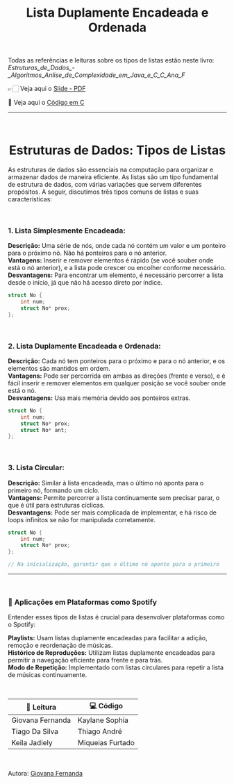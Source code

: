 <div align="center">
<h1>Lista Duplamente Encadeada e Ordenada</h1>
</div>

<br>

Todas as referências e leituras sobre os tipos de listas estão neste livro: *Estruturas_de_Dados_-_Algoritmos_Anlise_de_Complexidade_em_Java_e_C_C_Ana_F*

👉🏻 Veja aqui o [Slide - PDF](https://drive.google.com/file/d/13MPjl0GeVP3AaXBosU6h6-Of49bBiw2t/view?usp=sharing)<br>

👾 Veja aqui o [Código em C](https://github.com/GiovanaMerces/Aprendizagem/blob/main/Lista/Tipo1/maic.c)<br>

---

<br>

<div align="center">
<h1>Estruturas de Dados: Tipos de Listas</h1>
</div>

As estruturas de dados são essenciais na computação para organizar e armazenar dados de maneira eficiente. As listas são um tipo fundamental de estrutura de dados, com várias variações que servem diferentes propósitos. A seguir, discutimos três tipos comuns de listas e suas características:

<br>

### 1. **Lista Simplesmente Encadeada:**<br>
**Descrição:** Uma série de nós, onde cada nó contém um valor e um ponteiro para o próximo nó. Não há ponteiros para o nó anterior.<br>
**Vantagens:** Inserir e remover elementos é rápido (se você souber onde está o nó anterior), e a lista pode crescer ou encolher conforme necessário.<br>
**Desvantagens:** Para encontrar um elemento, é necessário percorrer a lista desde o início, já que não há acesso direto por índice.<br>

~~~ C
struct No {
    int num;
    struct No* prox;
};
~~~~

<br>

### 2. **Lista Duplamente Encadeada e Ordenada:**<br>
**Descrição:** Cada nó tem ponteiros para o próximo e para o nó anterior, e os elementos são mantidos em ordem.<br>
**Vantagens:** Pode ser percorrida em ambas as direções (frente e verso), e é fácil inserir e remover elementos em qualquer posição se você souber onde está o nó.<br>
**Desvantagens:** Usa mais memória devido aos ponteiros extras.<br>

~~~ C
struct No {
    int num;
    struct No* prox;
    struct No* ant;
};
~~~~

<br>

### 3. **Lista Circular:**<br>
**Descrição:** Similar à lista encadeada, mas o último nó aponta para o primeiro nó, formando um ciclo.<br>
**Vantagens:** Permite percorrer a lista continuamente sem precisar parar, o que é útil para estruturas cíclicas.<br>
**Desvantagens:** Pode ser mais complicada de implementar, e há risco de loops infinitos se não for manipulada corretamente.<br>

~~~ C
struct No {
    int num;
    struct No* prox;
};

// Na inicialização, garantir que o último nó aponte para o primeiro

~~~~


---

<br>

### 🎵 **Aplicações em Plataformas como Spotify**<br>
Entender esses tipos de listas é crucial para desenvolver plataformas como o Spotify:<br>

**Playlists:** Usam listas duplamente encadeadas para facilitar a adição, remoção e reordenação de músicas.<br>
**Histórico de Reproduções:** Utilizam listas duplamente encadeadas para permitir a navegação eficiente para frente e para trás.<br>
**Modo de Repetição:** Implementado com listas circulares para repetir a lista de músicas continuamente.<br>

<br>

|   **📝 Leitura**         |    💻 **Código**          |                              
|--------------------------|----------------------------|
|    Giovana Fernanda      |   Kaylane Sophia           | 
|    Tiago Da Silva        |   Thiago André             | 
|    Keila Jadiely         |   Miqueias Furtado         | 

<br>

Autora: [Giovana Fernanda](https://github.com/GiovanaMerces)

